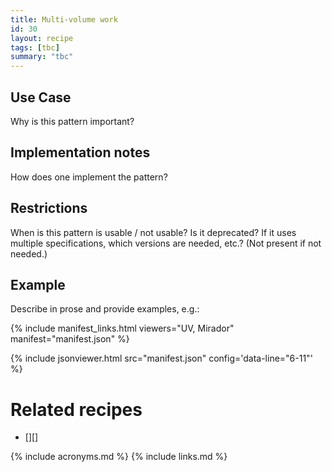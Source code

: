 ```yaml
---
title: Multi-volume work
id: 30
layout: recipe
tags: [tbc]
summary: "tbc"
---
```


## Use Case

Why is this pattern important?

## Implementation notes

How does one implement the pattern?

## Restrictions

When is this pattern is usable / not usable? Is it deprecated? If it uses multiple specifications, which versions are needed, etc.? (Not present if not needed.)

## Example

Describe in prose and provide examples, e.g.:

{% include manifest_links.html viewers="UV, Mirador" manifest="manifest.json" %}

{% include jsonviewer.html src="manifest.json" config='data-line="6-11"' %}

# Related recipes

* [][]

{% include acronyms.md %}
{% include links.md %}
